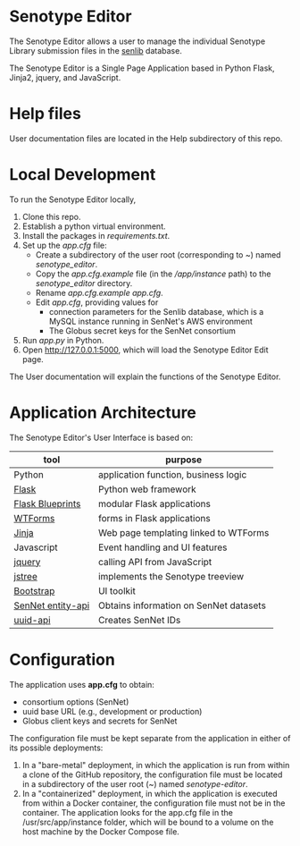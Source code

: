 # Senotype Editor

The Senotype Editor allows a user to manage the individual Senotype Library submission files in the [senlib](https://github.com/sennetconsortium/senlib) database.

The Senotype Editor is a Single Page Application based in Python Flask, Jinja2, jquery, and JavaScript.

# Help files
User documentation files are located in the Help subdirectory of this repo.

# Local Development
To run the Senotype Editor locally,
1. Clone this repo.
2. Establish a python virtual environment.
3. Install the packages in *requirements.txt*.
4. Set up the *app.cfg* file:
   * Create a subdirectory of the user root (corresponding to ~) named *senotype_editor*.
   * Copy the *app.cfg.example* file (in the */app/instance* path) to the *senotype_editor* directory. 
   * Rename *app.cfg.example* *app.cfg*.
   * Edit *app.cfg*, providing values for 
     * connection parameters for the Senlib database, which is a MySQL instance running in SenNet's AWS environment
     * The Globus secret keys for the SenNet consortium
5. Run *app.py* in Python.
6. Open  http://127.0.0.1:5000, which will load the Senotype Editor Edit page.

The User documentation will explain the functions of the Senotype Editor.

# Application Architecture
The Senotype Editor's User Interface is based on:

| tool                                                                            | purpose                                |
|---------------------------------------------------------------------------------|----------------------------------------|
| Python                                                                          | application function, business logic   |
| [Flask](https://flask.palletsprojects.com/en/3.0.x/)                            | Python web framework                   |
| [Flask Blueprints](https://flask.palletsprojects.com/en/3.0.x/blueprints/)      | modular Flask applications             |
| [WTForms](https://wtforms.readthedocs.io/en/2.3.x/forms/)                       | forms in Flask applications            |
| [Jinja](https://jinja.palletsprojects.com/en/3.1.x/)                            | Web page templating linked to WTForms  |
| Javascript                                                                      | Event handling and UI features         |
| [jquery](https://jquery.com/)                                                   | calling API from JavaScript            |
| [jstree](https://www.jstree.com/)                                               | implements the Senotype treeview       |
| [Bootstrap](https://getbootstrap.com/)                                          | UI toolkit                             |
| [SenNet entity-api](https://smart-api.info/ui/7d838c9dee0caa2f8fe57173282c5812) | Obtains information on SenNet datasets |
| [uuid-api](https://github.com/x-atlas-consortia/uuid-api)                       | Creates SenNet IDs                     |


# Configuration
The application uses **app.cfg** to obtain:
- consortium options (SenNet)
- uuid base URL (e.g., development or production)
- Globus client keys and secrets for SenNet

The configuration file must be kept separate from the application in either of its possible deployments:
1. In a "bare-metal" deployment, in which the application is run from within a clone of the GitHub repository, the configuration file must be located in a subdirectory of the user root (~) named _senotype-editor_.
2. In a "containerized" deployment, in which the application is executed from within a Docker container, the configuration file must not be in the container. The application looks for the app.cfg file in the /usr/src/app/instance
folder, which will be bound to a volume on the host machine by the Docker Compose file.

